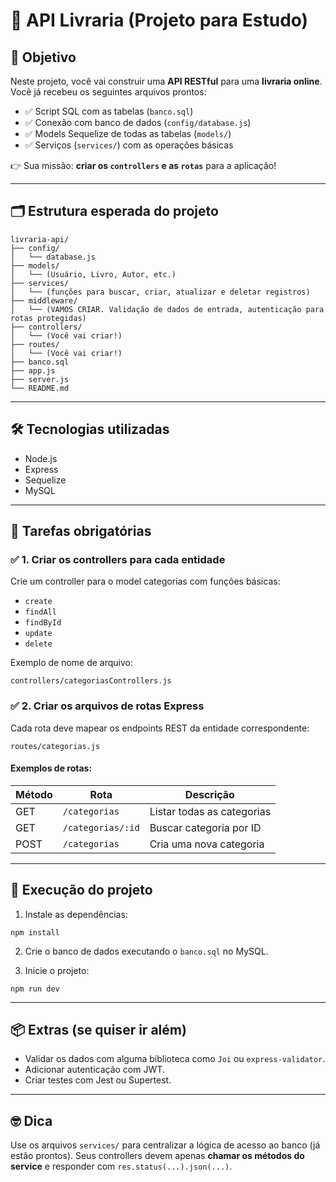 
# 📘 API Livraria (Projeto para Estudo)

## 📌 Objetivo

Neste projeto, você vai construir uma **API RESTful** para uma **livraria online**. Você já recebeu os seguintes arquivos prontos:

- ✅ Script SQL com as tabelas (`banco.sql`)
- ✅ Conexão com banco de dados (`config/database.js`)
- ✅ Models Sequelize de todas as tabelas (`models/`)
- ✅ Serviços (`services/`) com as operações básicas

👉 Sua missão: **criar os `controllers` e as `rotas`** para a aplicação!

---

## 🗂 Estrutura esperada do projeto

```
livraria-api/
├── config/
│   └── database.js
├── models/
│   └── (Usuário, Livro, Autor, etc.)
├── services/
│   └── (funções para buscar, criar, atualizar e deletar registros)
├── middleware/
│   └── (VAMOS CRIAR. Validação de dados de entrada, autenticação para rotas protegidas)
├── controllers/
│   └── (Você vai criar!)
├── routes/
│   └── (Você vai criar!)
├── banco.sql
├── app.js
├── server.js
└── README.md
```

---

## 🛠 Tecnologias utilizadas

- Node.js
- Express
- Sequelize
- MySQL

---

## 🎯 Tarefas obrigatórias

### ✅ 1. Criar os **controllers** para cada entidade

Crie um controller para o model categorias com funções básicas:

- `create`
- `findAll`
- `findById`
- `update`
- `delete`

Exemplo de nome de arquivo:

```
controllers/categoriasControllers.js
```

### ✅ 2. Criar os **arquivos de rotas** Express

Cada rota deve mapear os endpoints REST da entidade correspondente:

```
routes/categorias.js
```

#### Exemplos de rotas:

| Método | Rota            | Descrição                       |
|--------|------------------|----------------------------------|
| GET    | `/categorias`      | Listar todas as categorias        |
| GET    | `/categorias/:id`  | Buscar categoria por ID            |
| POST   | `/categorias`      | Cria uma nova categoria            |


---

## 🚀 Execução do projeto

1. Instale as dependências:

```
npm install
```

2. Crie o banco de dados executando o `banco.sql` no MySQL.


3. Inicie o projeto:

```
npm run dev
```

---

## 📦 Extras (se quiser ir além)

- Validar os dados com alguma biblioteca como `Joi` ou `express-validator`.
- Adicionar autenticação com JWT.
- Criar testes com Jest ou Supertest.

---

## 🤓 Dica

Use os arquivos `services/` para centralizar a lógica de acesso ao banco (já estão prontos). Seus controllers devem apenas **chamar os métodos do service** e responder com `res.status(...).json(...)`.



